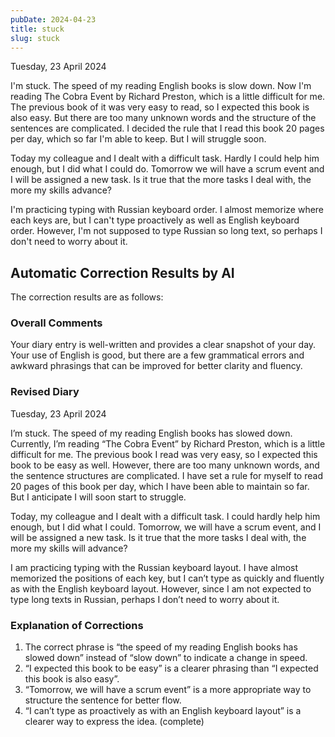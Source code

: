 ```yaml
---
pubDate: 2024-04-23
title: stuck
slug: stuck
---
```


Tuesday, 23 April 2024

I'm stuck. The speed of my reading English books is slow down. Now I'm reading The Cobra Event by Richard Preston, which is a little difficult for me. The previous book of it was very easy to read, so I expected this book is also easy. But there are too many unknown words and the structure of the sentences are complicated. I decided the rule that I read this book 20 pages per day, which so far I'm able to keep. But I will struggle soon.

Today my colleague and I dealt with a difficult task. Hardly I could help him enough, but I did what I could do. Tomorrow we will have a scrum event and I will be assigned a new task. Is it true that the more tasks I deal with, the more my skills advance?

I'm practicing typing with Russian keyboard order. I almost memorize where each keys are, but I can't type proactively as well as English keyboard order. However, I'm not supposed to type Russian so long text, so perhaps I don't need to worry about it.

## Automatic Correction Results by AI
The correction results are as follows:

### Overall Comments
Your diary entry is well-written and provides a clear snapshot of your day. Your use of English is good, but there are a few grammatical errors and awkward phrasings that can be improved for better clarity and fluency.

### Revised Diary
Tuesday, 23 April 2024

I’m stuck. The speed of my reading English books has slowed down. Currently, I’m reading “The Cobra Event” by Richard Preston, which is a little difficult for me. The previous book I read was very easy, so I expected this book to be easy as well. However, there are too many unknown words, and the sentence structures are complicated. I have set a rule for myself to read 20 pages of this book per day, which I have been able to maintain so far. But I anticipate I will soon start to struggle.

Today, my colleague and I dealt with a difficult task. I could hardly help him enough, but I did what I could. Tomorrow, we will have a scrum event, and I will be assigned a new task. Is it true that the more tasks I deal with, the more my skills will advance?

I am practicing typing with the Russian keyboard layout. I have almost memorized the positions of each key, but I can’t type as quickly and fluently as with the English keyboard layout. However, since I am not expected to type long texts in Russian, perhaps I don’t need to worry about it.

### Explanation of Corrections
1. The correct phrase is “the speed of my reading English books has slowed down” instead of “slow down” to indicate a change in speed.
2. “I expected this book to be easy” is a clearer phrasing than “I expected this book is also easy”.
3. “Tomorrow, we will have a scrum event” is a more appropriate way to structure the sentence for better flow.
4. “I can’t type as proactively as with an English keyboard layout” is a clearer way to express the idea. (complete)